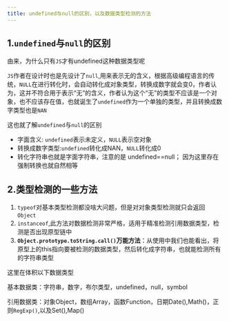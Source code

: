 ```yaml
---
title: undefined与null的区别，以及数据类型检测的方法
---
```


## 1.`undefined`与`null`的区别

由来，为什么只有`JS`才有undefined这种数据类型呢

`JS`作者在设计时也是先设计了`null`,用来表示无的含义，根据高级编程语言的传统，`NULL`在进行转化时，会自动转化成对象类型，转换成数字就会变0，作者认为，这并不符合用于表示“无”的含义，作者认为这个“无”的类型不应该是一个对象，也不应该存在值，也就诞生了`undefined`作为一个单独的类型，并且转换成数字类型也是`NAN`

这也就了解`undefined`与`null`的区别

- 字面含义: `undefined`表示未定义，`NULL`表示空对象
- 转换成数字类型:`undefined`转化成NAN，`NULL`转化成0
- 转化字符串也就是字面字符串，注意的是 undefined==null； 因为这里存在强制转换也就自然相等

## 2.类型检测的一些方法

1. `typeof`对基本类型检测都没啥大问题，但是对对象类型检测就只会返回 `Object`
2. `instanceof`,此方法对数据检测非常严格，适用于精准检测引用数据类型，检测是否出现原型链中
3. **`Object.prototype.toString.call()`万能方法**：从使用中我们也能看出，将原型上的this指向要被检测的数据类型，然后转化成字符串，也就能检测所有的字符串类型

这里在体积以下数据类型

基本数据类：字符串，数字，布尔类型，undefined，null，symbol

引用数据类：对象Object，数组Array，函数Function，日期Date(),Math()，正则`RegExp()`,以及Set(),Map()